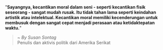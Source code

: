 "**Sayangnya, kecantikan moral dalam seni - seperti kecantikan fisik seseorang - sangat mudah rusak. Itu tidak tahan lama seperti keindahan artistik atau intelektual. Kecantikan moral memiliki kecenderungan untuk membusuk dengan sangat cepat menjadi perasaan atau ketidaktepatan waktu.**"

> ~ _By Susan Sontag_  
Penulis dan aktivis politik dari Amerika Serikat
